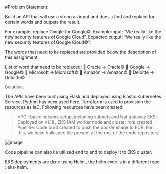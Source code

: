 #Problem Statement:

Build an API that will use a string as input and does a find and replace for certain
words and outputs the result. 

For example: replace Google for Google©.
Example input: “We really like the new security features of Google Cloud”.
Expected output: “We really like the new security features of Google Cloud©”.

The words that need to be replaced are provided below the description of this
assignment.

List of word that need to be replaced:
 Oracle -&gt; Oracle©
 Google -&gt; Google©
 Microsoft -&gt; Microsoft©
 Amazon -&gt; Amazon©
 Deloitte -&gt; Deloitte©


Solution :

The APIs have been built using Flask and deployed using Elastic Kubernetes Service. Python has been used here. Terraform is used to provision the resources as IaC. 
Following resources have been created:

> VPC : basic network setup, including subnets and Nat gateway
> EKS : Deployed on v1.18 , EKS IAM worker node and cluster role created
> Pipeline: Code build created to push the docker image to ECR. For this, we have buildspec file present at the root of the code repository

![image](https://user-images.githubusercontent.com/62248521/114949594-9f795280-9e51-11eb-9973-e37db3c3ab7c.png)

Code pipeline can also be utilized end to end to deploy it to EKS cluster. 

EKS deployments are done using Helm , the helm code is in a different repo : eks-helm. 


